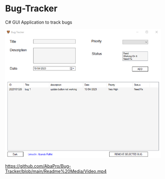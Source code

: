# Bug-Tracker
C# GUI Application to track bugs 

![image](Readme%20Media/Screenshot1.png)

https://github.com/AbaPro/Bug-Tracker/blob/main/Readme%20Media/Video.mp4
